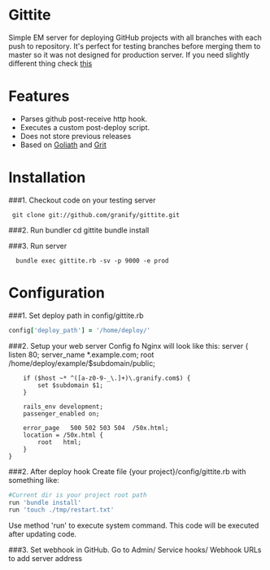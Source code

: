 Gittite
============
Simple EM server for deploying GitHub projects with all branches with each push to repository.
It's perfect for testing branches before merging them to master so it  was not designed for production server.
If you need slightly different thing check <a href="https://github.com/diogob/hercules" >this</a>

Features
============
* Parses github post-receive http hook.
* Executes a custom post-deploy script.
* Does not store previous releases
* Based on <a href="https://github.com/postrank-labs/goliath">Goliath</a> and <a href="https://github.com/mojombo/grit">Grit</a>

Installation
============

###1. Checkout code on your testing server

     git clone git://github.com/granify/gittite.git

###2. Run bundler
      cd gittite
      bundle install

###3. Run server

      bundle exec gittite.rb -sv -p 9000 -e prod

Configuration
=============
###1. Set deploy path in config/gittite.rb
```ruby
config['deploy_path'] = '/home/deploy/'
```
###2. Setup your web server
Config fo Nginx will look like this:
    server {
        listen       80;
        server_name  *.example.com;
        root /home/deploy/example/$subdomain/public;

        if ($host ~* ^([a-z0-9-_\.]+)\.granify.com$) {
            set $subdomain $1;
        }

        rails_env development;
        passenger_enabled on;

        error_page   500 502 503 504  /50x.html;
        location = /50x.html {
            root   html;
        }
    }


###2. After deploy hook
Create file {your project}/config/gittite.rb with something like:
```ruby
#Current dir is your project root path
run 'bundle install'
run 'touch ./tmp/restart.txt'
```
Use method 'run' to execute system command. This code will be executed after updating code.

###3. Set webhook in GitHub.
Go to Admin/ Service hooks/ Webhook URLs  to add server address

